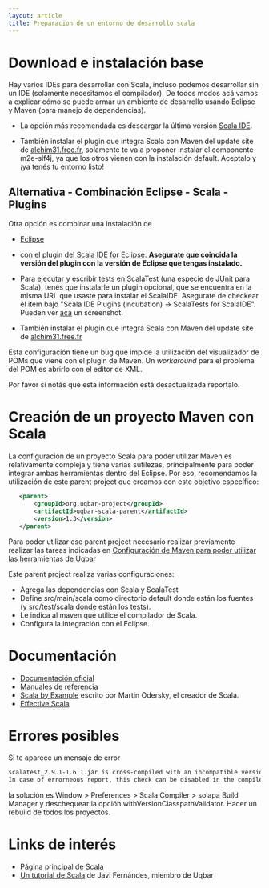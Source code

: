 ```yaml
---
layout: article
title: Preparacion de un entorno de desarrollo scala
---
```


# Download e instalación base

Hay varios IDEs para desarrollar con Scala, incluso podemos desarrollar sin un IDE (solamente necesitamos el compilador). De todos modos acá vamos a explicar cómo se puede armar un ambiente de desarrollo usando Eclipse y Maven (para manejo de dependencias).

- La opción más recomendada es descargar la última versión [Scala IDE](http://scala-ide.org/download/sdk.html).

- También instalar el plugin que integra Scala con Maven del update site de [alchim31.free.fr](http://alchim31.free.fr/m2e-scala/update-site), solamente te va a proponer instalar el componente m2e-slf4j, ya que los otros vienen con la instalación default. Aceptalo y ¡ya tenés tu entorno listo! 

## Alternativa - Combinación Eclipse - Scala - Plugins

Otra opción es combinar una instalación de

- [Eclipse](http://www.eclipse.org/downloads/) 

- con el plugin del [Scala IDE for Eclipse](http://scala-ide.org/download/current.html). **Asegurate que coincida la versión del plugin con la versión de Eclipse que tengas instalado.**  

- Para ejecutar y escribir tests en ScalaTest (una especie de JUnit para Scala), tenés que instalarle un plugin opcional, que se encuentra en la misma URL que usaste para instalar el ScalaIDE. Asegurate de checkear el item bajo "Scala IDE Plugins (incubation) -&gt; ScalaTests for ScalaIDE". Pueden ver [acá](http://www.scalatest.org/user_guide/using_scalatest_with_eclipse) un screenshot.

- También instalar el plugin que integra Scala con Maven del update site de [alchim31.free.fr](http://alchim31.free.fr/m2e-scala/update-site)

Esta configuración tiene un bug que impide la utilización del visualizador de POMs que viene con el plugin de Maven. Un *workaround* para el problema del POM es abrirlo con el editor de XML.

Por favor si notás que esta información está desactualizada reportalo.

# Creación de un proyecto Maven con Scala

La configuración de un proyecto Scala para poder utilizar Maven es relativamente compleja y tiene varias sutilezas, principalmente para poder integrar ambas herramientas dentro del Eclipse. Por eso, recomendamos la utilización de este parent project que creamos con este objetivo específico:

```xml
   <parent>
       <groupId>org.uqbar-project</groupId>
       <artifactId>uqbar-scala-parent</artifactId>
       <version>1.3</version>
   </parent>
```

Para poder utilizar ese parent project necesario realizar previamente realizar las tareas indicadas en [Configuración de Maven para poder utilizar las herramientas de Uqbar](configuracion-de-maven-para-poder-utilizar-las-herramientas-de-uqbar.html)

Este parent project realiza varias configuraciones:

- Agrega las dependencias con Scala y ScalaTest
- Define src/main/scala como directorio default donde están los fuentes (y src/test/scala donde están los tests).
- Le indica al maven que utilice el compilador de Scala.
- Configura la integración con el Eclipse.

# Documentación

- [Documentación oficial](http://www.scala-lang.org/node/197)
- [Manuales de referencia](http://www.scala-lang.org/node/198)
- [Scala by Example](https://www.scala-lang.org/old/sites/default/files/linuxsoft_archives/docu/files/ScalaByExample.pdf) escrito por Martin Odersky, el creador de Scala.
- [Effective Scala](http://twitter.github.io/effectivescala/)

# Errores posibles

Si te aparece un mensaje de error

```bash
scalatest_2.9.1-1.6.1.jar is cross-compiled with an incompatible version of Scala (2.9.1).
In case of errorneous report, this check can be disabled in the compiler preference page.
```

la solución es Window &gt; Preferences &gt; Scala Compiler &gt; solapa Build Manager y deschequear la opción withVersionClasspathValidator. Hacer un rebuild de todos los proyectos.

# Links de interés

- [Página principal de Scala](http://www.scala-lang.org/)
- [Un tutorial de Scala](http://paco.uqbar-project.org/te/scala/introduccin-a-scala) de Javi Fernándes, miembro de Uqbar
